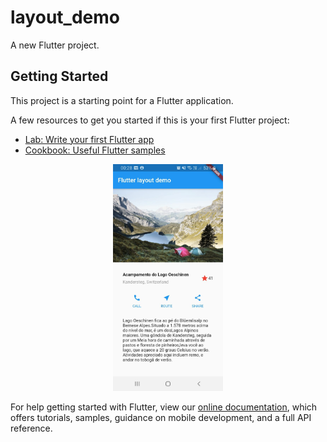 # layout_demo

A new Flutter project.

## Getting Started

This project is a starting point for a Flutter application.

A few resources to get you started if this is your first Flutter project:

- [Lab: Write your first Flutter app](https://flutter.dev/docs/get-started/codelab)
- [Cookbook: Useful Flutter samples](https://flutter.dev/docs/cookbook)

<p align="center">
  <img alt="lakes" src="images/lakes.jpeg" width="35%">
</p>

For help getting started with Flutter, view our
[online documentation](https://flutter.dev/docs), which offers tutorials,
samples, guidance on mobile development, and a full API reference.

